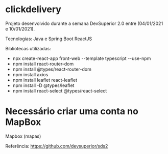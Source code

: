 # clickdelivery

Projeto desenvolvido durante a semana DevSuperior 2.0 entre (04/01/2021 e 10/01/2021).

Tecnologias:
Java e Spring Boot
ReactJS


Bibliotecas utilizadas:
* npx create-react-app front-web --template typescript --use-npm
* npm install react-router-dom
* npm install @types/react-router-dom
* npm install axios
* npm install leaflet react-leaflet
* npm install -D @types/leaflet
* npm install react-select @types/react-select

# Necessário criar uma conta no MapBox
Mapbox (mapas)


Referência:
https://github.com/devsuperior/sds2

